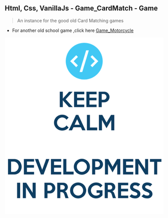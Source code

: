 Html, Css, VanillaJs - Game_CardMatch - Game
---

>An instance for the good old Card Matching games
- For another old school game ,click here [Game_Motorcycle](https://github.com/r4nd3l/Game_Motorcycle)

![Game_CardMatch](https://github.com/r4nd3l/Game_CardMatch/blob/master/img/sample.png)
